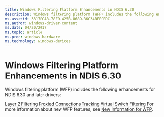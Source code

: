 ```yaml
---
title: Windows Filtering Platform Enhancements in NDIS 6.30
description: Windows filtering platform (WFP) includes the following enhancements for NDIS 6.30 and later drivers
ms.assetid: 3317ECA8-78F9-425B-8689-B6C34BEECFDC
ms.author: windows-driver-content
ms.date: 04/20/2017
ms.topic: article
ms.prod: windows-hardware
ms.technology: windows-devices
---
```


# Windows Filtering Platform Enhancements in NDIS 6.30


Windows filtering platform (WFP) includes the following enhancements for NDIS 6.30 and later drivers:

[Layer 2 Filtering](using-layer-2-filtering.md)
[Proxied Connections Tracking](using-proxied-connections-tracking.md)
[Virtual Switch Filtering](using-virtual-switch-filtering.md)
For more information about new WFP features, see [New Information for WFP](new-information-for-wfp.md).

 

 





